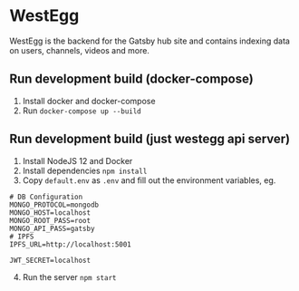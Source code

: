 # WestEgg

WestEgg is the backend for the Gatsby hub site and contains indexing data on users, channels, videos and more.

## Run development build (docker-compose)
1. Install docker and docker-compose
2. Run `docker-compose up --build`

## Run development build (just westegg api server)
1. Install NodeJS 12 and Docker
2. Install dependencies `npm install`
3. Copy `default.env` as `.env` and fill out the environment variables, eg.
```
# DB Configuration
MONGO_PROTOCOL=mongodb
MONGO_HOST=localhost
MONGO_ROOT_PASS=root
MONGO_API_PASS=gatsby
# IPFS
IPFS_URL=http://localhost:5001

JWT_SECRET=localhost
```
4. Run the server `npm start`
